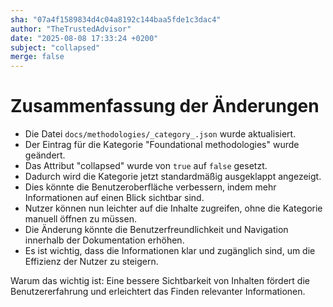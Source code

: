 ```yaml
---
sha: "07a4f1589834d4c04a8192c144baa5fde1c3dac4"
author: "TheTrustedAdvisor"
date: "2025-08-08 17:33:24 +0200"
subject: "collapsed"
merge: false
---
```


# Zusammenfassung der Änderungen

- Die Datei `docs/methodologies/_category_.json` wurde aktualisiert.
- Der Eintrag für die Kategorie "Foundational methodologies" wurde geändert.
- Das Attribut "collapsed" wurde von `true` auf `false` gesetzt.
- Dadurch wird die Kategorie jetzt standardmäßig ausgeklappt angezeigt.
- Dies könnte die Benutzeroberfläche verbessern, indem mehr Informationen auf einen Blick sichtbar sind.
- Nutzer können nun leichter auf die Inhalte zugreifen, ohne die Kategorie manuell öffnen zu müssen.
- Die Änderung könnte die Benutzerfreundlichkeit und Navigation innerhalb der Dokumentation erhöhen.
- Es ist wichtig, dass die Informationen klar und zugänglich sind, um die Effizienz der Nutzer zu steigern.

Warum das wichtig ist: Eine bessere Sichtbarkeit von Inhalten fördert die Benutzererfahrung und erleichtert das Finden relevanter Informationen.

